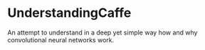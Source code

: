 # UnderstandingCaffe
An attempt to understand in a deep yet simple way how and why convolutional neural networks work.
